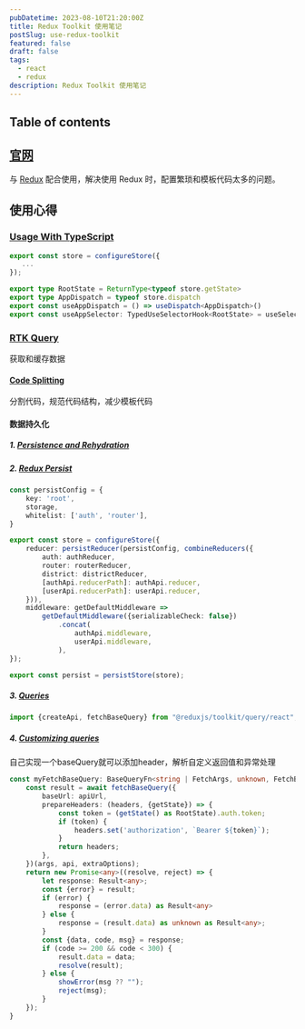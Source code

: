 ```yaml
---
pubDatetime: 2023-08-10T21:20:00Z
title: Redux Toolkit 使用笔记
postSlug: use-redux-toolkit
featured: false
draft: false
tags:
  - react
  - redux
description: Redux Toolkit 使用笔记
---
```


## Table of contents

## [官网](https://redux-toolkit.js.org/)

与 [Redux](https://redux.js.org/) 配合使用，解决使用 Redux 时，配置繁琐和模板代码太多的问题。

## 使用心得

### [Usage With TypeScript](https://redux-toolkit.js.org/usage/usage-with-typescript)

```typescript
export const store = configureStore({
   ...
});

export type RootState = ReturnType<typeof store.getState>
export type AppDispatch = typeof store.dispatch
export const useAppDispatch = () => useDispatch<AppDispatch>()
export const useAppSelector: TypedUseSelectorHook<RootState> = useSelector
```

### [RTK Query](https://redux-toolkit.js.org/rtk-query/overview)

获取和缓存数据

#### [Code Splitting](https://redux-toolkit.js.org/rtk-query/usage/code-splitting)

分割代码，规范代码结构，减少模板代码

#### 数据持久化

##### 1. [Persistence and Rehydration](https://redux-toolkit.js.org/rtk-query/usage/persistence-and-rehydration)

##### 2. [Redux Persist](https://github.com/rt2zz/redux-persist)

```typescript
const persistConfig = {
    key: 'root',
    storage,
    whitelist: ['auth', 'router'],
}

export const store = configureStore({
    reducer: persistReducer(persistConfig, combineReducers({
        auth: authReducer,
        router: routerReducer,
        district: districtReducer,
        [authApi.reducerPath]: authApi.reducer,
        [userApi.reducerPath]: userApi.reducer,
    })),
    middleware: getDefaultMiddleware =>
        getDefaultMiddleware({serializableCheck: false})
            .concat(
                authApi.middleware,
                userApi.middleware,
            ),
});

export const persist = persistStore(store);
```

##### 3. [Queries](https://redux-toolkit.js.org/rtk-query/usage/queries)

```typescript
import {createApi, fetchBaseQuery} from "@reduxjs/toolkit/query/react"; //使用Hook一定要导入这个包
```

##### 4. [Customizing queries](https://redux-toolkit.js.org/rtk-query/usage/customizing-queries)

自己实现一个baseQuery就可以添加header，解析自定义返回值和异常处理

```typescript
const myFetchBaseQuery: BaseQueryFn<string | FetchArgs, unknown, FetchBaseQueryError, {}, FetchBaseQueryMeta> = async (args, api, extraOptions) => {
    const result = await fetchBaseQuery({
        baseUrl: apiUrl,
        prepareHeaders: (headers, {getState}) => {
            const token = (getState() as RootState).auth.token;
            if (token) {
                headers.set('authorization', `Bearer ${token}`);
            }
            return headers;
        },
    })(args, api, extraOptions);
    return new Promise<any>((resolve, reject) => {
        let response: Result<any>;
        const {error} = result;
        if (error) {
            response = (error.data) as Result<any>
        } else {
            response = (result.data) as unknown as Result<any>;
        }
        const {data, code, msg} = response;
        if (code >= 200 && code < 300) {
            result.data = data;
            resolve(result);
        } else {
            showError(msg ?? "");
            reject(msg);
        }
    });
}
```
